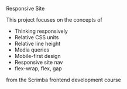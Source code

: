 Responsive Site

This project focuses on the concepts of

- Thinking responsively
- Relative CSS units
- Relative line height
- Media queries
- Mobile-first design
- Responsive site nav
- flex-wrap, flex, gap

from the Scrimba frontend development course 
